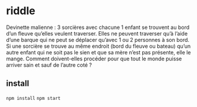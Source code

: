 # riddle

Devinette malienne : 3 sorcières avec chacune 1 enfant se trouvent au bord d’un
fleuve qu’elles veulent traverser. Elles ne peuvent traverser qu’à l’aide d’une
barque qui ne peut se déplacer qu’avec 1 ou 2 personnes à son bord. Si une
sorcière se trouve au même endroit (bord du fleuve ou bateau) qu’un autre enfant
qui ne soit pas le sien et que sa mère n’est pas présente, elle le mange.
Comment doivent-elles procéder pour que tout le monde puisse arriver sain et
sauf de l’autre coté ?

## install

`npm install`
`npm start`
